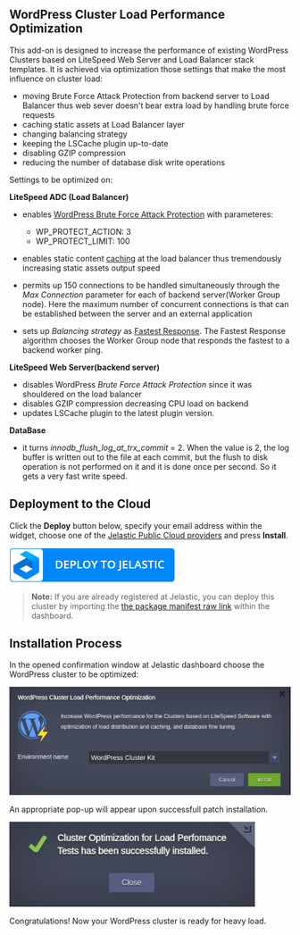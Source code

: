 ## WordPress Cluster Load Performance Optimization

This add-on is designed to increase the performance of existing WordPress Clusters based on LiteSpeed Web Server and Load Balancer stack templates. 
It is achieved via optimization those settings that make the most influence on cluster load:
  - moving Brute Force Attack Protection from backend server to Load Balancer thus web sever doesn't bear extra load by handling brute force requests   
  - caching static assets at Load Balancer layer   
  - changing balancing strategy
  - keeping the LSCache plugin up-to-date
  - disabling GZIP compression   
  - reducing the number of database disk write operations    

Settings to be optimized on:

**LiteSpeed ADC (Load Balancer)**

- enables [WordPress Brute Force Attack Protection](https://www.litespeedtech.com/support/wiki/doku.php/litespeed_wiki:config:wordpress-protection
) with parameteres:   
     * WP_PROTECT_ACTION: 3   
     * WP_PROTECT_LIMIT: 100
  
- enables static content [caching](https://www.litespeedtech.com/support/wiki/doku.php/litespeed_wiki:cache:webadc) at the load balancer thus tremendously increasing static assets output speed

- permits up 150 connections to be handled simultaneously through the *Max Connection* parameter for each of backend server(Worker Group node). Here the maximum number of concurrent connections is that can be established between the server and an external application

- sets up *Balancing strategy* as [Fastest Response](https://www.litespeedtech.com/support/wiki/doku.php/litespeed_wiki:lslb:basic_config). The Fastest Response algorithm chooses the Worker Group node that responds the fastest to a backend worker ping.

**LiteSpeed Web Server(backend server)**

- disables WordPress *Brute Force Attack Protection* since it was shouldered on the load balancer
- disables GZIP compression decreasing CPU load on backend
- updates LSCache plugin to the latest plugin version.

**DataBase**
- it turns *innodb_flush_log_at_trx_commit* = 2.  When the value is 2, the log buffer is written out to the file at each commit, but the flush to disk operation is not performed on it and it is done once per second. So it gets a very fast write speed.

## Deployment to the Cloud

Click the **Deploy** button below, specify your email address within the widget, choose one of the [Jelastic Public Cloud providers](https://jelastic.com/install-application/?manifest=https://raw.githubusercontent.com/jelastic-jps/wordpress-cluster/master/patch/loadOptimization/optimization.jps&keys=app.jelastic.elastx.net;app.milesweb.cloud;app.jelastic.eapps.com;app.jelastic.saveincloud.net&filter=auto_cluster) and press **Install**.

[![Deploy to Jelastic](https://github.com/jelastic-jps/git-push-deploy/raw/master/images/deploy-to-jelastic.png)](https://jelastic.com/install-application/?manifest=https://raw.githubusercontent.com/jelastic-jps/wordpress-cluster/master/patch/loadOptimization/optimization.jps&keys=app.jelastic.elastx.net;app.milesweb.cloud;app.jelastic.eapps.com;app.jelastic.saveincloud.net&filter=auto_cluster)

> **Note:** If you are already registered at Jelastic, you can deploy this cluster by importing the  [the package manifest raw link](https://raw.githubusercontent.com/jelastic-jps/wordpress-cluster/master/patch/loadOptimization/optimization.jps) within the dashboard.

## Installation Process

In the opened confirmation window at Jelastic dashboard choose the WordPress cluster to be optimized:  

<p align="left"> 
<img src="../../images/patch-install.png" width="750">
</p>

An appropriate pop-up will appear upon successfull patch installation.

<p align="left"> 
<img src="../../images/patch-success.png" width="440">
</p>

Congratulations! Now your WordPress cluster is ready for heavy load.
